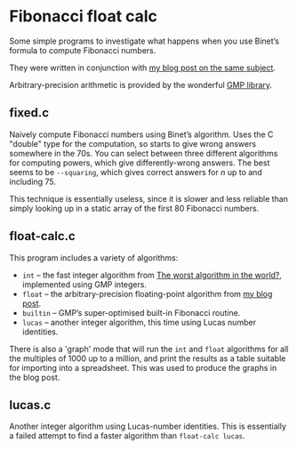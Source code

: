 # Fibonacci float calc

Some simple programs to investigate what happens when you use Binet’s formula to compute Fibonacci numbers.

They were written in conjunction with [my blog post on the same subject](http://bosker.wordpress.com/2011/07/27/computing-fibonacci-numbers-using-binet’s-formula/).

Arbitrary-precision arithmetic is provided by the wonderful [GMP library](http://gmplib.org/).

## fixed.c

Naively compute Fibonacci numbers using Binet’s algorithm. Uses the C "double" type for the computation, so starts to give wrong answers somewhere in the 70s. You can select between three different algorithms for computing powers, which give differently-wrong answers. The best seems to be <code>--squaring</code>, which gives correct answers for <i>n</i> up to and including 75.

This technique is essentially useless, since it is slower and less reliable than simply looking up in a static array of the first 80 Fibonacci numbers.

## float-calc.c

This program includes a variety of algorithms:

 * `int` – the fast integer algorithm from [The worst algorithm in the world?](https://bosker.wordpress.com/2011/04/29/the-worst-algorithm-in-the-world), implemented using GMP integers.
 * `float` – the arbitrary-precision floating-point algorithm from [my blog post](http://bosker.wordpress.com/2011/07/27/computing-fibonacci-numbers-using-binet’s-formula/).
 * `builtin` – GMP’s super-optimised built-in Fibonacci routine.
 * `lucas` – another integer algorithm, this time using Lucas number identities.

There is also a 'graph' mode that will run the `int` and `float` algorithms for all the multiples of 1000 up to a million, and print the results as a table suitable for importing into a spreadsheet. This was used to produce the graphs in the blog post.

## lucas.c

Another integer algorithm using Lucas-number identities. This is essentially a failed attempt to find a faster algorithm than `float-calc lucas`. 
